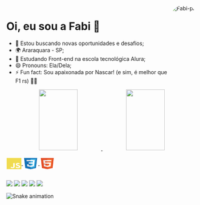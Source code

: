 <img align="right" alt="Fabi-pic" height="200" style="border-radius:70px;" src="https://images2.imgbox.com/8e/7b/16tbIKkn_o.png" alt="image host">
<h1> Oi, eu sou a Fabi 🦸 </h1>

- 🔭 Estou buscando novas oportunidades e desafios;
- 🌍 Araraquara - SP;
- 🌱 Estudando Front-end na escola tecnológica Alura;
- 😄 Pronouns: Ela/Dela;
- ⚡ Fun fact: Sou apaixonada por Nascar! (e sim, é melhor que F1 rs) ✌🏻


<div align="center">
  <a href="https://github.com/faabisn">
  <img height="160em" width="45%" src="https://github-readme-stats.vercel.app/api?username=faabisn&show_icons=true&theme=panda&include_all_commits=true&count_private=true"/>
  <img height="160em" width="45%" src="https://github-readme-stats.vercel.app/api/top-langs/?username=faabisn&layout=compact&langs_count=7&theme=panda"/>
</div>
  
<div style="display: inline_block"><br>
  <img align="center" alt="Fabi-Js" height="30" width="40" src="https://raw.githubusercontent.com/devicons/devicon/master/icons/javascript/javascript-plain.svg">
  <img align="center" alt="Fabi-CSS" height="30" width="40" src="https://raw.githubusercontent.com/devicons/devicon/master/icons/css3/css3-original.svg">
  <img align="center" alt="Fabi-HTML" height="30" width="40" src="https://raw.githubusercontent.com/devicons/devicon/master/icons/html5/html5-original.svg">  
</div>
  
  ##
  
<div>  
  <a href="https://www.linkedin.com/in/fabianasn" target="_blank"><img src="https://img.shields.io/badge/-LinkedIn-%230077B5?style=for-the-badge&logo=linkedin&logoColor=white" target="_blank"></a> 
  <a href = "mailto:faabisn@hotmail.com"><img src="https://img.shields.io/badge/Microsoft_Outlook-0078D4?style=for-the-badge&logo=microsoft-outlook&logoColor=white" target="_blank"></a>
  <a href="https://codepen.io/faabisn"><img src="https://img.shields.io/badge/Codepen-000000?style=for-the-badge&logo=codepen&logoColor=white" target="blank"></a>
  <a href="https://instagram.com/oieusoufabi" target="_blank"><img src="https://img.shields.io/badge/-Instagram-%23E4405F?style=for-the-badge&logo=instagram&logoColor=white" target="_blank"></a>
  <a href = "https://open.spotify.com/user/22z6x53sto464rfln3laur4ai?si=7594901d27294d72"><img src="https://img.shields.io/badge/Spotify-1ED760?&style=for-the-badge&logo=spotify&logoColor=white" target="_blank"></a>
  
  ![Snake animation](https://github.com/faabisn/faabisn/blob/output/github-contribution-grid-snake.svg)
  
</div>  


  
  
